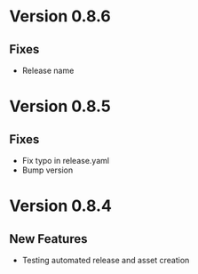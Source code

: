 # Version 0.8.6
## Fixes
 - Release name

# Version 0.8.5
## Fixes
 - Fix typo in release.yaml
 - Bump version

# Version 0.8.4
## New Features
 - Testing automated release and asset creation